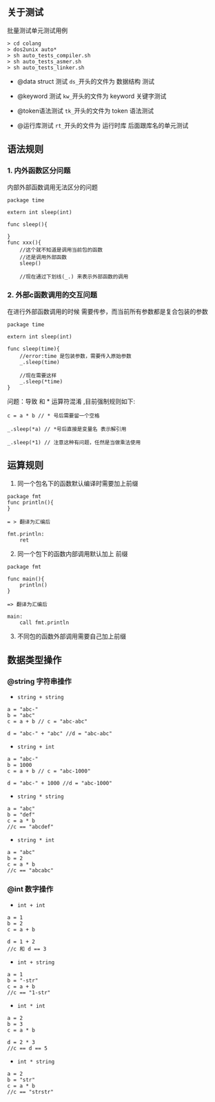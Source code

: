 ## 关于测试
批量测试单元测试用例
```asciidoc
> cd colang
> dos2unix auto*
> sh auto_tests_compiler.sh
> sh auto_tests_asmer.sh
> sh auto_tests_linker.sh
```
- @data struct 测试
`ds_`开头的文件为 数据结构 测试
- @keyword 测试
`kw_`开头的文件为 keyword 关键字测试

- @token语法测试
`tk_`开头的文件为 token 语法测试
- @运行库测试
`rt_`开头的文件为 运行时库 后面跟库名的单元测试
## 语法规则
### 1. 内外函数区分问题
内部外部函数调用无法区分的问题
```asciidoc
package time

extern int sleep(int)

func sleep(){

}
func xxx(){
    //这个就不知道是调用当前包的函数
    //还是调用外部函数
    sleep()
    
    //现在通过下划线(_.) 来表示外部函数的调用

```
### 2. 外部c函数调用的交互问题
在进行外部函数调用的时候 需要传参，而当前所有参数都是复合包装的参数
```asciidoc
package time

extern int sleep(int)

func sleep(time){
    //error:time 是包装参数，需要传入原始参数
    _.sleep(time)
    
    //现在需要这样
    _.sleep(*time)
}

```
问题：导致 和 * 运算符混淆 ,目前强制规则如下:
```asciidoc
c = a * b // * 号后需要留一个空格

_.sleep(*a) // *号后直接是变量名 表示解引用

_.sleep(*1) // 注意这种有问题，任然是当做乘法使用

```

## 运算规则
1. 同一个包名下的函数默认编译时需要加上前缀
```asciidoc
package fmt 
func println(){
}

= > 翻译为汇编后

fmt.println:
    ret

```

2. 同一个包下的函数内部调用默认加上 前缀
```asciidoc
package fmt

func main(){
    println()
}

=> 翻译为汇编后

main:
    call fmt.println    

```

3. 不同包的函数外部调用需要自己加上前缀


## 数据类型操作
### @string 字符串操作
- `string + string`
```asciidoc
a = "abc-"
b = "abc"
c = a + b // c = "abc-abc"

d = "abc-" + "abc" //d = "abc-abc"

```
- `string + int`
```asciidoc
a = "abc-"
b = 1000
c = a + b // c = "abc-1000"

d = "abc-" + 1000 //d = "abc-1000"
```
- `string * string`
```asciidoc
a = "abc"
b = "def"
c = a * b
//c == "abcdef"

```
- `string * int`
```asciidoc
a = "abc"
b = 2
c = a * b
//c == "abcabc"

```

### @int 数字操作

- `int + int`
```asciidoc
a = 1
b = 2
c = a + b 

d = 1 + 2
//c 和 d == 3
```

- `int + string`
```asciidoc
a = 1
b = "-str"
c = a + b
//c == "1-str"

```


- `int * int`
```asciidoc
a = 2
b = 3
c = a * b

d = 2 * 3
//c == d == 5

```

- `int * string`
```asciidoc
a = 2
b = "str"
c = a * b
//c == "strstr"

```
